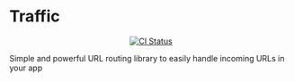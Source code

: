 # Traffic

<p align="center">
<a href="https://travis-ci.org/jilouc/Traffic"><img src="http://img.shields.io/travis/jilouc/Traffic.svg?style=flat" alt="CI Status" /></a>
</p>

Simple and powerful URL routing library to easily handle incoming URLs in your app
